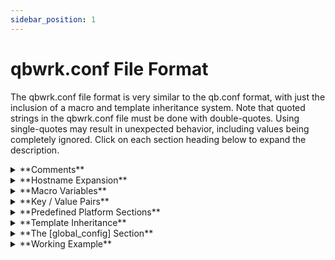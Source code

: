 ```yaml
---
sidebar_position: 1
---
```


# qbwrk.conf File Format

The qbwrk.conf file format is very similar to the qb.conf format, with just the inclusion of a macro and template inheritance system. Note that quoted strings in the qbwrk.conf file must be done with double-quotes. Using single-quotes may result in unexpected behavior, including values being completely ignored.  Click on each section heading below to expand the description.

<details>
<summary>
**Comments**
</summary>
Comments are preceded by the "#" character; everything after the character is ignored by the parser.

## Example
key = value #and then the comment

\#comment key is equal to value
</details>

<details>
<summary>
**Hostname Expansion**
</summary>
When defining configuration for a range of hosts which are numbered, it is simpler to group them in numeric range definitions. This is accomplished in the header of the configuration:

[pfx[000-100]]

## Example
[pfx[000-100]]

worker_cluster = /project

* Here we define the configurations for all named Workers pfx000 through pfx100. If you don't want to pad out the numeric portion of the host name, simply leave out the initial "0" characters:

[fast[1-100]]

worker_cluster = /other

* Ranged host name entries will accept templates, just like individual host entries.

[group]

worker_groups = "mygroup"

[sqb[10-20]] : group
</details>

<details>
<summary>
**Macro Variables**
</summary>
To simplify definition of templates as well as Worker configurations, the qbwrk.conf also supports the use of macro variables. These are in the format:
* $template.name
* "\$\{template.name\}"

The template names self and this are reserved words and can be used to reference local settings. The variable $\_ is also reserved for the local template's name as well as to represent child templates which inherit the template.

## Format
[template]key = value[host]otherkey = \$\{template.key\} \
evaluates to: \
[template]key = value[host]otherkey = value

## Example
[ref] \
worker_cluster = /project[logs] \
worker_logfile = "/logdir/\$\{\_\}.workerlog"

[qb001] : template

* inherit template

worker_cluster = "\$\{ref.worker_cluster\}/vfx"

* For Worker qb001, worker_cluster will evaluate to "/project/vfx".

[qb002] : template

* inherit template

worker_cluster = $ref.worker_cluster

* In the case of Worker qb002, worker_cluster is defined to be the worker_cluster entry from template ref: "/project".
</details>

<details>
<summary>
**Key / Value Pairs**
</summary>
The qbwrk.conf file is broken up into sections containing key/value pair settings. Each section is described by a header between brackets "[" and "]". Section names may only consist of the characters a-z, A-Z, 0-9 and "_". As for the key/value pair format, the key's name is always represented first, followed by an "=" sign and finally the value. While whitespace such as spaces or tabs don't matter, it is important that the key/value pair remain on a single line unless curly braces are used to describe the value.

## Format
[section] \
key = valuekey = "value1 value2" \
key = \{ value1 value2 \}

## Example
[qb001]

* hostname

worker_cluster = /projects/movie

* config entry 
</details>

<details>
<summary>
**Predefined Platform Sections**
</summary>
There are a few "special" section names that can be used for the different platforms. These will be associated with the Workers using the respective platform.

:::warning
The 'default' template is applied to **all** workers, regardless of operating system, and is inherited by every other template. So
* [winnt]
* [winnt] : default

are equivalent.
:::

* [default]
* [winnt]
* [osx]
* [linux]
## Example
[linux] \
worker_cluster = /mylinuxboxes
</details>

<details>
<summary>
**Template Inheritance**
</summary>
The advantage of the macro file format is the use of template inheritance and value replacement. A section is allowed to "inherit" another section's key/value pairs. This can be accomplished by adding a colon and a space-delimited list of templates.

:::warning
The qbwrk.conf file is read from top to bottom. A template can only inherit from an already-defined template that appears before it in the file.
:::

## Example
The section:

&emsp;[qube] \
&emsp;key9 = value00

&emsp;[section] \
&emsp;key = value \
&emsp;key1 = value1

&emsp;[section2] : section \
&emsp;key = value3

&emsp;[section3] : section2 qube

evaluates to:

&emsp;[qube] \
&emsp;key9 = value00

&emsp;[section] \
&emsp;key = value \
&emsp;key1 = value1

&emsp;[section2] \
&emsp;key = value3 \
&emsp;key1 = value1

&emsp;[section3] \
&emsp;key = value3 \
&emsp;key1 = value1 \
&emsp;key9 = value00 
</details>

<details>
<summary>
**The [global_config] Section**
</summary>
A [global_config] section may be defined in the qbwrk.conf file to set up global qbwrk.conf configurations.

Currently, it supports the following two parameters, used primarily to optimize the loading time of qbwrk.conf:

&emsp;templates: explicitly list all template names in the qbwrk.conf file

&emsp;non_existent: explicitly list all non_existent hostnames that are listed in qbwrk.conf

During the loading of the qbwrk.conf file, if a section name like [name] is encountered, the "name" is assumed to be a valid hostname of a worker that is online and accessible, and the supervisor tries to look up the IP address from the name.

In certain network setups, if the "name" is actually a qbwrk.conf template name or a hostname of a non-existent (offline or inaccessible) worker, this can slow things down quite a bit since each such lookup needs to time out. In those situations, the above two parameters, "templates" and "non_existent" in the [global_config] section can be properly set up to optimize the loading time for qbwrk.conf, which in turn speeds up the execution of `qbadmin w -reconfig` and also the supervisor boot process.

## Example:

[global_config] \
templates = centos,ubuntu \
non_existent = render[071-100],render123,render155
 
[centos] \
worker_cluster = /projects/foobar
 
[ubuntu] \
worker_cluster = /projects/secret
 
[render[001-200]] \
worker_groups = "dedicated"
 
In the example above, the section names "centos" and "ubuntu" are listed in the global_config's "templates" parameter, and also the machines "render[071-100],render123,render155" are listed as "non_existent". The supervisor, when loading the qbwrk.conf file, skips the IP address lookup for these listed names, thereby speeding up the process.

Note that in the example, it is assumed that the "non_existent" machines are not online, perhaps taken down for maintenance, and therefore the site administrator has listed them there.

Also note that numerical range expansions are allowed in the value of the "non_existent" parameter (as in "render[071-100]"), to conveniently specify a contiguous chunk of hostnames.
</details>

<details>
<summary>
**Working Example**
</summary>
As an example, let's say you need all machines to define proxy_account and proxy_password, you would then:

```
[default] 
proxy_account = render 
proxy_password = cbda878cd5ad5dcdab8967dbc86bc786a857ada57bc # < - generated by qbhash
```
 

Then let's say you want to define a worker path map, but it will be different based on the OS, you would then:

```
[osx] 
worker_path_map = {
 "\\" : "/",
 "X:/project" : "/Volumes/xsan/project",
 "H:/" : "/home", 
} 
 
[winnt] 
worker_path_map = {
 "/Volumes/xsan/project" : "X:/project",
 "/home" : "H:/",
 "/" : "\\", 
}
```
 

Now let's say you want hosts01 - host05 to be in a group called "groupA" and a cluster called "/foo"; and host06 - host10 to be in a group called "groupB" and a cluster called "/bar", and then host11-15 need to be in group "groupB" and cluster "/bar" and define a worker_restriction of "/bar/+":

```
[groupa_rule] 
worker_groups = groupA 
worker_clsuter = /foo 
 
[groupb_rule] 
worker_groups = groupB 
worker_cluster = /bar 
 
[host[01-05]] : groupa_rule 
 
[host[06-10]] : groupb_rule 
 
[host[11-15]] : groupb_rule 
worker_restriction = /bar/+
```
 

Now let's say that host07 is special and needs to be a member of both groupB and nvidia, but not lose its worker_cluster. Just redefine it afterwards (the file is read top to bottom):

```
[host07] 
worker_groups = groupB,nvidia
```
 

Here's the whole thing together:

```
[default] 
proxy_account = render 
proxy_password = cbda878cd5ad5dcdab8967dbc86bc786a857ada57bc
 
[osx] 
worker_path_map = {
 "\\" : "/",
 "X:/project" : "/Volumes/xsan/project",
 "H:/" : "/home", 
} 
 
[winnt] 
worker_path_map = {
 "/Volumes/xsan/project" : "X:/project",
 "/home" : "H:/",
 "/" : "\\", 
} 
 
[groupa_rule] 
worker_groups = groupA 
worker_clsuter = /foo 
 
[groupb_rule] 
worker_groups = groupB 
worker_cluster = /bar 
 
[host[01-05]] : groupa_rule 
 
[host[06-10]] : groupb_rule 
 
[host[11-15]] : groupb_rule 
worker_restriction = /bar/+ 
 
[host07] 
worker_groups = groupB,nvidia
```
 

To pull it all together, if host12 were a windows machine, it would get the following config:

```
proxy_account = render # from default 
proxy_password = cbda878cd5ad5dcdab8967dbc86bc786a857ada57bc # from default 
worker_path_map = {
 "/Volumes/xsan/project" : "X:/project",
 "/home" : "H:/",
 "/" : "\\", 
} # from [winnt] 
worker_groups = groupB # from [host12] ( [host[11-15]] ) which inherited from [groupb_rule] 
worker_cluster = /bar # from [host12] ( [host[11-15]] ) which inherited from [groupb_rule] 
worker_restriction = /bar/+ # from [host12] ( [host[11-15]] )
```

:::info
* We never had to inherit from [osx] or [winnt], as those were already applied to all macOS and Windows machines before we even got into [host*] sections.

* There are no machines called "group*\_rule" - those are just placeholders, if you will.

* You can do all of this through WranglerView on the supervisor (you must be running it on the supervisor for this to work). Simply multi-select workers on the worker layout, right-click > "Configure on supervisor", then change all the parameters you choose and click OK. This is somewhat less flexible, but many people prefer GUIs.
:::
</details>
